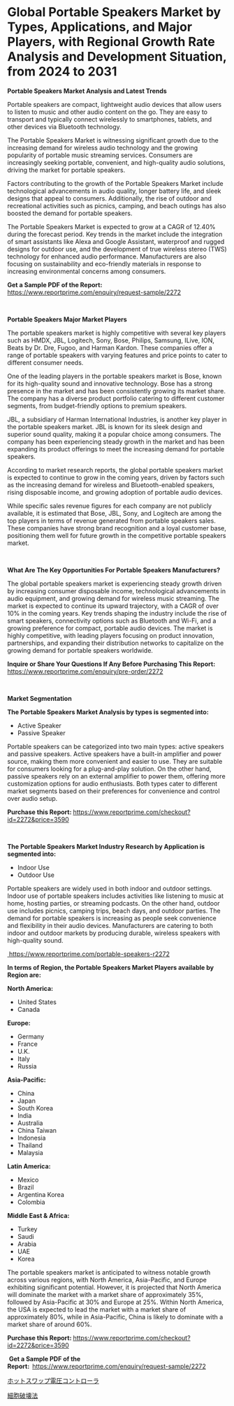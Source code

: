 <p><h1>Global Portable Speakers Market by Types, Applications, and Major Players, with Regional Growth Rate Analysis and Development Situation, from 2024 to 2031</h1></p><p><strong>Portable Speakers Market Analysis and Latest Trends</strong></p>
<p><p>Portable speakers are compact, lightweight audio devices that allow users to listen to music and other audio content on the go. They are easy to transport and typically connect wirelessly to smartphones, tablets, and other devices via Bluetooth technology.</p><p>The Portable Speakers Market is witnessing significant growth due to the increasing demand for wireless audio technology and the growing popularity of portable music streaming services. Consumers are increasingly seeking portable, convenient, and high-quality audio solutions, driving the market for portable speakers.</p><p>Factors contributing to the growth of the Portable Speakers Market include technological advancements in audio quality, longer battery life, and sleek designs that appeal to consumers. Additionally, the rise of outdoor and recreational activities such as picnics, camping, and beach outings has also boosted the demand for portable speakers.</p><p>The Portable Speakers Market is expected to grow at a CAGR of 12.40% during the forecast period. Key trends in the market include the integration of smart assistants like Alexa and Google Assistant, waterproof and rugged designs for outdoor use, and the development of true wireless stereo (TWS) technology for enhanced audio performance. Manufacturers are also focusing on sustainability and eco-friendly materials in response to increasing environmental concerns among consumers.</p></p>
<p><strong>Get a Sample PDF of the Report:&nbsp;</strong> <a href="https://www.reportprime.com/enquiry/request-sample/2272">https://www.reportprime.com/enquiry/request-sample/2272</a></p>
<p>&nbsp;</p>
<p><strong>Portable Speakers Major Market Players</strong></p>
<p><p>The portable speakers market is highly competitive with several key players such as HMDX, JBL, Logitech, Sony, Bose, Philips, Samsung, ILive, ION, Beats by Dr. Dre, Fugoo, and Harman Kardon. These companies offer a range of portable speakers with varying features and price points to cater to different consumer needs.</p><p>One of the leading players in the portable speakers market is Bose, known for its high-quality sound and innovative technology. Bose has a strong presence in the market and has been consistently growing its market share. The company has a diverse product portfolio catering to different customer segments, from budget-friendly options to premium speakers.</p><p>JBL, a subsidiary of Harman International Industries, is another key player in the portable speakers market. JBL is known for its sleek design and superior sound quality, making it a popular choice among consumers. The company has been experiencing steady growth in the market and has been expanding its product offerings to meet the increasing demand for portable speakers.</p><p>According to market research reports, the global portable speakers market is expected to continue to grow in the coming years, driven by factors such as the increasing demand for wireless and Bluetooth-enabled speakers, rising disposable income, and growing adoption of portable audio devices.</p><p>While specific sales revenue figures for each company are not publicly available, it is estimated that Bose, JBL, Sony, and Logitech are among the top players in terms of revenue generated from portable speakers sales. These companies have strong brand recognition and a loyal customer base, positioning them well for future growth in the competitive portable speakers market.</p></p>
<p>&nbsp;</p>
<p><strong>What Are The Key Opportunities For Portable Speakers Manufacturers?</strong></p>
<p><p>The global portable speakers market is experiencing steady growth driven by increasing consumer disposable income, technological advancements in audio equipment, and growing demand for wireless music streaming. The market is expected to continue its upward trajectory, with a CAGR of over 10% in the coming years. Key trends shaping the industry include the rise of smart speakers, connectivity options such as Bluetooth and Wi-Fi, and a growing preference for compact, portable audio devices. The market is highly competitive, with leading players focusing on product innovation, partnerships, and expanding their distribution networks to capitalize on the growing demand for portable speakers worldwide.</p></p>
<p><strong>Inquire or Share Your Questions If Any Before Purchasing This Report:</strong> <a href="https://www.reportprime.com/enquiry/pre-order/2272">https://www.reportprime.com/enquiry/pre-order/2272</a></p>
<p>&nbsp;</p>
<p><strong>Market Segmentation</strong></p>
<p><strong>The Portable Speakers Market Analysis by types is segmented into:</strong></p>
<p><ul><li>Active Speaker</li><li>Passive Speaker</li></ul></p>
<p><p>Portable speakers can be categorized into two main types: active speakers and passive speakers. Active speakers have a built-in amplifier and power source, making them more convenient and easier to use. They are suitable for consumers looking for a plug-and-play solution. On the other hand, passive speakers rely on an external amplifier to power them, offering more customization options for audio enthusiasts. Both types cater to different market segments based on their preferences for convenience and control over audio setup.</p></p>
<p><strong>Purchase this Report:&nbsp;</strong><a href="https://www.reportprime.com/checkout?id=2272&price=3590">https://www.reportprime.com/checkout?id=2272&price=3590</a></p>
<p>&nbsp;</p>
<p><strong>The Portable Speakers Market Industry Research by Application is segmented into:</strong></p>
<p><ul><li>Indoor Use</li><li>Outdoor Use</li></ul></p>
<p><p>Portable speakers are widely used in both indoor and outdoor settings. Indoor use of portable speakers includes activities like listening to music at home, hosting parties, or streaming podcasts. On the other hand, outdoor use includes picnics, camping trips, beach days, and outdoor parties. The demand for portable speakers is increasing as people seek convenience and flexibility in their audio devices. Manufacturers are catering to both indoor and outdoor markets by producing durable, wireless speakers with high-quality sound.</p></p>
<p><a href="https://www.reportprime.com/portable-speakers-r2272">&nbsp;https://www.reportprime.com/portable-speakers-r2272</a></p>
<p><strong>In terms of Region, the Portable Speakers Market Players available by Region are:</strong></p>
<p>
    <p> <strong> North America: </strong>
        <ul>
            <li>United States</li>
            <li>Canada</li>
        </ul>
        </p> 
    <p> <strong> Europe: </strong>
        <ul>
            <li>Germany</li>
            <li>France</li>
            <li>U.K.</li>
            <li>Italy</li>
            <li>Russia</li>
        </ul>
        </p> 
    <p> <strong> Asia-Pacific: </strong>
        <ul>
            <li>China</li>
            <li>Japan</li>
            <li>South Korea</li>
            <li>India</li>
            <li>Australia</li>
            <li>China Taiwan</li>
            <li>Indonesia</li>
            <li>Thailand</li>
            <li>Malaysia</li>
        </ul>
        </p> 
    <p> <strong> Latin America: </strong>
        <ul>
            <li>Mexico</li>
            <li>Brazil</li>
            <li>Argentina Korea</li>
            <li>Colombia</li>
        </ul>
        </p> 
    <p> <strong> Middle East & Africa: </strong>
        <ul>
            <li>Turkey</li>
            <li>Saudi</li>
            <li>Arabia</li>
            <li>UAE</li>
            <li>Korea</li>
        </ul>
    </p>
    </p>
<p><p>The portable speakers market is anticipated to witness notable growth across various regions, with North America, Asia-Pacific, and Europe exhibiting significant potential. However, it is projected that North America will dominate the market with a market share of approximately 35%, followed by Asia-Pacific at 30% and Europe at 25%. Within North America, the USA is expected to lead the market with a market share of approximately 80%, while in Asia-Pacific, China is likely to dominate with a market share of around 60%.</p></p>
<p><strong>Purchase this Report: </strong><a href="https://www.reportprime.com/checkout?id=2272&price=3590">https://www.reportprime.com/checkout?id=2272&price=3590</a></p>
<p>&nbsp;<strong>Get a Sample PDF of the Report:&nbsp;&nbsp;</strong><a href="https://www.reportprime.com/enquiry/request-sample/2272">https://www.reportprime.com/enquiry/request-sample/2272</a></p>
<p><strong></strong></p>
<p><p><a href="https://medium.com/@chloekessler01/%E3%83%9B%E3%83%83%E3%83%88%E3%82%B9%E3%83%AF%E3%83%83%E3%83%97%E9%9B%BB%E5%9C%A7%E3%82%B3%E3%83%B3%E3%83%88%E3%83%AD%E3%83%BC%E3%83%A9%E3%83%BC%E3%81%AE%E5%B8%82%E5%A0%B4%E8%A6%8F%E6%A8%A1%E3%81%AF-%E3%82%B0%E3%83%AD%E3%83%BC%E3%83%90%E3%83%AB%E7%94%A3%E6%A5%AD%E3%81%AB%E3%81%8A%E3%81%91%E3%82%8B%E6%9C%80%E9%81%A9%E3%81%AA%E3%83%9E%E3%83%BC%E3%82%B1%E3%83%86%E3%82%A3%E3%83%B3%E3%82%B0%E3%83%81%E3%83%A3%E3%83%B3%E3%83%8D%E3%83%AB%E3%82%92%E6%98%8E%E3%82%89%E3%81%8B%E3%81%AB%E3%81%97%E3%81%BE%E3%81%99-cb84fdd31c35">ホットスワップ電圧コントローラ</a></p><p><a href="https://github.com/SimeonBode1/Market-Research-Report-List-1/blob/main/128200372155.md">細胞破壊法</a></p></p>